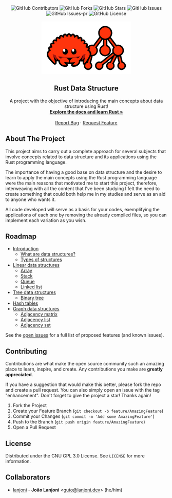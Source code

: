 <div align="center">
  <img alt="GitHub Contributors" src="https://img.shields.io/github/contributors/lanjoni/rust-data-structure?style=for-the-badge">
  <img alt="GitHub Forks" src="https://img.shields.io/github/forks/lanjoni/rust-data-structure?style=for-the-badge">
  <img alt="GitHub Stars" src="https://img.shields.io/github/stars/lanjoni/rust-data-structure?style=for-the-badge">
  <img alt="GitHub Issues" src="https://img.shields.io/github/issues/lanjoni/rust-data-structure?style=for-the-badge">
  <img alt="GitHub Issues-pr" src="https://img.shields.io/github/issues-pr/lanjoni/rust-data-structure?style=for-the-badge">
  <img alt="GitHub License" src="https://img.shields.io/github/license/lanjoni/rust-data-structure?style=for-the-badge">
</div>

<br />
<div align="center">
  <a href="https://github.com/othneildrew/Best-README-Template">
    <img src="resources/images/logo.png" alt="Logo" width="280">
  </a>

  <h2 align="center">Rust Data Structure</h2>

  <p align="center">
    A project with the objective of introducing the main concepts about data structure using Rust!
    <br />
    <a href="https://www.rust-lang.org/learn"><strong>Explore the docs and learn Rust »</strong></a>
    <br />
    <br />
    <a href="https://github.com/lanjoni/rust-data-structure/issues">Report Bug</a>
    ·
    <a href="https://github.com/lanjoni/rust-data-structure/issues">Request Feature</a>
  </p>
</div>

## About The Project

This project aims to carry out a complete approach for several subjects that involve concepts related to data structure and its applications using the Rust programming language.

The importance of having a good base on data structure and the desire to learn to apply the main concepts using the Rust programming language were the main reasons that motivated me to start this project, therefore, interweaving with all the content that I've been studying I felt the need to create something that could both help me in my studies and serve as an aid to anyone who wants it.

All code developed will serve as a basis for your codes, exemplifying the applications of each one by removing the already compiled files, so you can implement each variation as you wish.

## Roadmap

- [Introduction](https://github.com/lanjoni/rust-data-structure/tree/main/content/intro)
  - [What are data structures?](https://github.com/lanjoni/rust-data-structure/tree/main/content/intro/whatare.md)
  - [Types of structures](https://github.com/lanjoni/rust-data-structure/tree/main/content/intro/typesofdata.md)
- [Linear data structures](https://github.com/lanjoni/rust-data-structure/tree/main/content/linear)
  - [Array](https://github.com/lanjoni/rust-data-structure/tree/main/content/linear/array.md)
  - [Stack](https://github.com/lanjoni/rust-data-structure/tree/main/content/linear/stack.md)
  - [Queue](https://github.com/lanjoni/rust-data-structure/tree/main/content/linear/queue.md)
  - [Linked list](https://github.com/lanjoni/rust-data-structure/tree/main/content/linear/linked.md)
- [Tree data structures](https://github.com/lanjoni/rust-data-structure/tree/main/content/tree)
  - [Binary tree](https://github.com/lanjoni/rust-data-structure/tree/main/content/tree/binary-tree.md)
- [Hash tables](https://github.com/lanjoni/rust-data-structure/tree/main/content/hash)
- [Graph data structures](https://github.com/lanjoni/rust-data-structure/tree/main/content/graph)
  - [Adjacency matrix](https://github.com/lanjoni/rust-data-structure/tree/main/content/graph/matrix.md)
  - [Adjacency list](https://github.com/lanjoni/rust-data-structure/tree/main/content/graph/list.md)
  - [Adjacency set](https://github.com/lanjoni/rust-data-structure/tree/main/content/graph/set.md)

See the [open issues](https://github.com/lanjoni/rust-data-structure/issues) for a full list of proposed features (and known issues).

## Contributing

Contributions are what make the open source community such an amazing place to learn, inspire, and create. Any contributions you make are **greatly appreciated**.

If you have a suggestion that would make this better, please fork the repo and create a pull request. You can also simply open an issue with the tag "enhancement".
Don't forget to give the project a star! Thanks again!

1. Fork the Project
2. Create your Feature Branch (`git checkout -b feature/AmazingFeature`)
3. Commit your Changes (`git commit -m 'Add some AmazingFeature'`)
4. Push to the Branch (`git push origin feature/AmazingFeature`)
5. Open a Pull Request

## License

Distributed under the GNU GPL 3.0 License. See `LICENSE` for more information.

## Collaborators

* [lanjoni](https://github.com/lanjoni) -
  **João Lanjoni** <<guto@lanjoni.dev>> (he/him)
